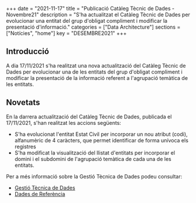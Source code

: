 +++
date        = "2021-11-17"
title       = "Publicació Catàleg Tècnic de Dades - Novembre21"
description = "S'ha actualitzat el Catàleg Tècnic de Dades per evolucionar una entitat del grup d'obligat compliment i modificar la presentació d'informació."
categories  = ["Data Architecture"]
sections    = ["Notícies", "home"]
key = "DESEMBRE2021"
+++

## Introducció

A dia 17/11/2021 s'ha realitzat una nova actualització del Catàleg Tècnic de Dades per evolucionar una de les entitats del grup d'obligat compliment i modificar la presentació de la informació referent a l'agrupació temàtica de les entitats.
 
## Novetats

En la darrera actualització del Catàleg Tècnic de Dades, publicada el 17/11/2021, s'han realitzat les accions següents:

- S'ha evolucionat l'entitat Estat Civil per incorporar un nou atribut (codi), alfanumèric de 4 caràcters, que permet identificar de forma unívoca els registres
- S'ha modificat la visualització del llistat d'entitats per incorporar el domini i el subdomini de l'agrupació temàtica de cada una de les entitats.


Per a més informació sobre la Gestió Tècnica de Dades podeu consultar:

* [Gestió Tècnica de Dades](https://canigo.ctti.gencat.cat/dadesref/gestiodades/)
* [Dades de Referència](https://canigo.ctti.gencat.cat/dadesref/dadesref/)

